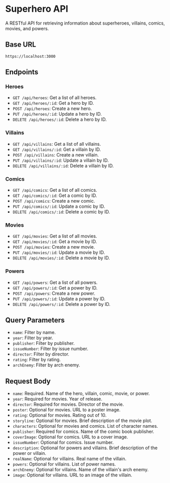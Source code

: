 # Superhero API

A RESTful API for retrieving information about superheroes, villains, comics, movies, and powers.

## Base URL

`https://localhost:3000`

## Endpoints

### Heroes

- `GET /api/heroes`: Get a list of all heroes.
- `GET /api/heroes/:id`: Get a hero by ID.
- `POST /api/heroes`: Create a new hero.
- `PUT /api/heroes/:id`: Update a hero by ID.
- `DELETE /api/heroes/:id`: Delete a hero by ID.

### Villains

- `GET /api/villains`: Get a list of all villains.
- `GET /api/villains/:id`: Get a villain by ID.
- `POST /api/villains`: Create a new villain.
- `PUT /api/villains/:id`: Update a villain by ID.
- `DELETE /api/villains/:id`: Delete a villain by ID.

### Comics

- `GET /api/comics`: Get a list of all comics.
- `GET /api/comics/:id`: Get a comic by ID.
- `POST /api/comics`: Create a new comic.
- `PUT /api/comics/:id`: Update a comic by ID.
- `DELETE /api/comics/:id`: Delete a comic by ID.

### Movies

- `GET /api/movies`: Get a list of all movies.
- `GET /api/movies/:id`: Get a movie by ID.
- `POST /api/movies`: Create a new movie.
- `PUT /api/movies/:id`: Update a movie by ID.
- `DELETE /api/movies/:id`: Delete a movie by ID.

### Powers

- `GET /api/powers`: Get a list of all powers.
- `GET /api/powers/:id`: Get a power by ID.
- `POST /api/powers`: Create a new power.
- `PUT /api/powers/:id`: Update a power by ID.
- `DELETE /api/powers/:id`: Delete a power by ID.

## Query Parameters

- `name`: Filter by name.
- `year`: Filter by year.
- `publisher`: Filter by publisher.
- `issueNumber`: Filter by issue number.
- `director`: Filter by director.
- `rating`: Filter by rating.
- `archEnemy`: Filter by arch enemy.

## Request Body

- `name`: Required. Name of the hero, villain, comic, movie, or power.
- `year`: Required for movies. Year of release.
- `director`: Required for movies. Director of the movie.
- `poster`: Optional for movies. URL to a poster image.
- `rating`: Optional for movies. Rating out of 10.
- `storyline`: Optional for movies. Brief description of the movie plot.
- `characters`: Optional for movies and comics. List of character names.
- `publisher`: Required for comics. Name of the comic book publisher.
- `coverImage`: Optional for comics. URL to a cover image.
- `issueNumber`: Optional for comics. Issue number.
- `description`: Optional for powers and villains. Brief description of the power or villain.
- `realName`: Optional for villains. Real name of the villain.
- `powers`: Optional for villains. List of power names.
- `archEnemy`: Optional for villains. Name of the villain's arch enemy.
- `image`: Optional for villains. URL to an image of the villain.

